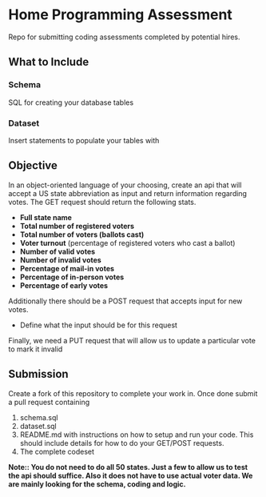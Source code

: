 # Home Programming Assessment
Repo for submitting coding assessments completed by potential hires.

## What to Include
### Schema
SQL for creating your database tables

### Dataset
Insert statements to populate your tables with

## Objective
In an object-oriented language of your choosing, create an api that will accept a US state abbreviation as input and return information regarding votes.
The GET request should return the following stats.

* **Full state name**
* **Total number of registered voters**
* **Total number of voters (ballots cast)**
* **Voter turnout** (percentage of registered voters who cast a ballot)
* **Number of valid votes**
* **Number of invalid votes**
* **Percentage of mail-in votes**
* **Percentage of in-person votes**
* **Percentage of early votes**

Additionally there should be a POST request that accepts input for new votes.
* Define what the input should be for this request

Finally, we need a PUT request that will allow us to update a particular vote to mark it invalid

## Submission
Create a fork of this repository to complete your work in. Once done submit a pull request containing
1. schema.sql
2. dataset.sql
3. README.md with instructions on how to setup and run your code. This should include details for how to do your GET/POST requests. 
4. The complete codeset

**Note:: You do not need to do all 50 states. Just a few to allow us to test the api should suffice. Also it does not have to use actual voter data. We are mainly looking for the schema, coding and logic.** 
